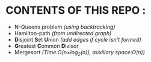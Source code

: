 # CONTENTS OF THIS REPO :
* N-Queens problem _(using backtracking)_
* Hamilton-path _(from undirected graph)_
* **D**isjoint **S**et **U**nion _(add edges if cycle isn't formed)_
* **G**reatest **C**ommon **D**ivisor
* Mergesort _(Time:O(n&times;log<sub>2</sub>(n)), auxillary space:O(n))_